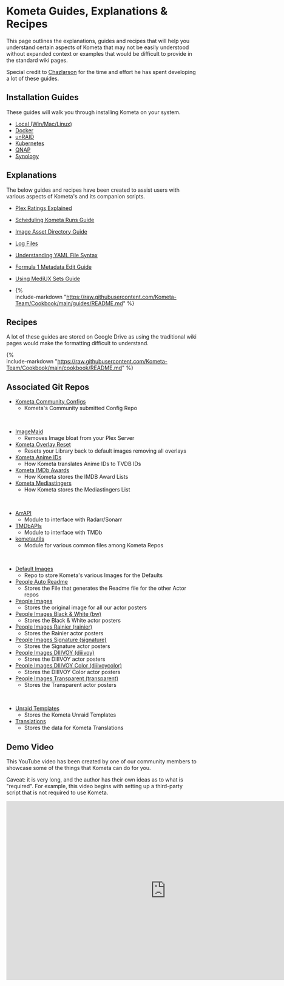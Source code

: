 # Kometa Guides, Explanations & Recipes

This page outlines the explanations, guides and recipes that will help you understand certain aspects of Kometa that 
may not be easily understood without expanded context or examples that would be difficult to provide in the standard wiki pages.

Special credit to [Chazlarson](https://github.com/chazlarson) for the time and effort he has spent developing a lot of these guides.

## Installation Guides

These guides will walk you through installing Kometa on your system.

- [Local (Win/Mac/Linux)](../install/walkthroughs/local.md)
- [Docker](../install/walkthroughs/docker.md)
- [unRAID](../install/walkthroughs/unraid.md)
- [Kubernetes](../install/walkthroughs/kubernetes.md)
- [QNAP](../install/walkthroughs/qnap.md)
- [Synology](../install/walkthroughs/synology.md)

## Explanations

The below guides and recipes have been created to assist users with various aspects of Kometa's and its companion scripts.

- [Plex Ratings Explained](ratings.md)
- [Scheduling Kometa Runs Guide](scheduling.md)
- [Image Asset Directory Guide](assets.md)
- [Log Files](../logs.md)
- [Understanding YAML File Syntax](../yaml.md)
- [Formula 1 Metadata Edit Guide](formula.md)
- [Using MediUX Sets Guide](mediux.md)

- {%    
  include-markdown "https://raw.githubusercontent.com/Kometa-Team/Cookbook/main/guides/README.md"
%}

## Recipes

A lot of these guides are stored on Google Drive as using the traditional wiki pages would make the formatting difficult to understand.

{%    
  include-markdown "https://raw.githubusercontent.com/Kometa-Team/Cookbook/main/cookbook/README.md"
%}

## Associated Git Repos

- [Kometa Community Configs](https://github.com/Kometa-Team/Community-Configs)
    - Kometa's Community submitted Config Repo

<br>

- [ImageMaid](https://github.com/Kometa-Team/ImageMaid)
    - Removes Image bloat from your Plex Server
- [Kometa Overlay Reset](https://github.com/Kometa-Team/Overlay-Reset)
    - Resets your Library back to default images removing all overlays
- [Kometa Anime IDs](https://github.com/Kometa-Team/Anime-IDs)
    - How Kometa translates Anime IDs to TVDB IDs
- [Kometa IMDb Awards](https://github.com/Kometa-Team/IMDb-Awards)
    - How Kometa stores the IMDB Award Lists
- [Kometa Mediastingers](https://github.com/Kometa-Team/Mediastingers)
    - How Kometa stores the Mediastingers List

<br>

- [ArrAPI](https://github.com/Kometa-Team/ArrAPI)
    - Module to interface with Radarr/Sonarr
- [TMDbAPIs](https://github.com/Kometa-Team/TMDbAPIs)
    - Module to interface with TMDb
- [kometautils](https://github.com/Kometa-Team/Kometa-Utils)
    - Module for various common files among Kometa Repos

<br>

- [Default Images](https://github.com/Kometa-Team/Default-Images)
    - Repo to store Kometa's various Images for the Defaults
- [People Auto Readme](https://github.com/Kometa-Team/People-Auto-Readme)
    - Stores the File that generates the Readme file for the other Actor repos
- [People Images](https://github.com/Kometa-Team/People-Images)
    - Stores the original image for all our actor posters
- [People Images Black & White (bw)](https://github.com/Kometa-Team/People-Images-bw)
    - Stores the Black & White actor posters
- [People Images Rainier (rainier)](https://github.com/Kometa-Team/People-Images-rainier)
    - Stores the Rainier actor posters
- [People Images Signature (signature)](https://github.com/Kometa-Team/People-Images-signature)
    - Stores the Signature actor posters
- [People Images DIIIVOY (diiivoy)](https://github.com/Kometa-Team/People-Images-diiivoy)
    - Stores the DIIIVOY actor posters
- [People Images DIIIVOY Color (diiivoycolor)](https://github.com/Kometa-Team/People-Images-diiivoycolor)
    - Stores the DIIIVOY Color actor posters
- [People Images Transparent (transparent)](https://github.com/Kometa-Team/People-Images-transparent)
    - Stores the Transparent actor posters

<br>

- [Unraid Templates](https://github.com/Kometa-Team/Unraid-Templates)
    - Stores the Kometa Unraid Templates
- [Translations](https://github.com/Kometa-Team/Translations)
    - Stores the data for Kometa Translations


## Demo Video

This YouTube video has been created by one of our community members to showcase some of the things that Kometa can do for you. 

Caveat: it is very long, and the author has their own ideas as to what is "required". For example, this video begins with setting up a third-party script that is not required to use Kometa.

<iframe width="840" height="472" src="https://www.youtube.com/embed/O8aKqCCvrsU?si=b_eSozovIwao7VO9" title="Kometa Demo Video" frameborder="0" allow="accelerometer; autoplay; clipboard-write; encrypted-media; gyroscope; picture-in-picture; web-share" referrerpolicy="strict-origin-when-cross-origin" allowfullscreen></iframe>

